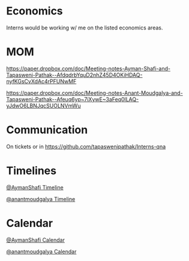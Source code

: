 # Economics
Interns would be working w/ me on the listed economics areas.

# MOM

https://paper.dropbox.com/doc/Meeting-notes-Ayman-Shafi-and-Tapasweni-Pathak--AfdqdrbYquD2nhZ45D4OKiHDAQ-nyfKGsCvXdAc4rPFUNwMF

https://paper.dropbox.com/doc/Meeting-notes-Anant-Moudgalya-and-Tapasweni-Pathak--Afeuq6yp~7iXywE~3aFeq0lLAQ-yJdwO6LBNJqcSUOLNVmWu

# Communication

On tickets or in https://github.com/tapaswenipathak/Interns-qna

# Timelines

[@AymanShafi Timeline]()

[@anantmoudgalya Timeline]()

# Calendar

[@AymanShafi Calendar]()

[@anantmoudgalya Calendar](https://calendly.com/anantm/15min)
